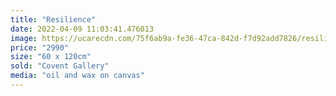 ```yaml
---
title: "Resilience"
date: 2022-04-09 11:03:41.476013
image: https://ucarecdn.com/75f6ab9a-fe36-47ca-842d-f7d92add7826/resilience.jpg
price: "2990"
size: "60 x 120cm"
sold: "Covent Gallery"
media: "oil and wax on canvas"
---
```


